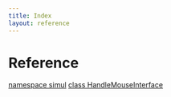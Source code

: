 ```yaml
---
title: Index
layout: reference
---
```

Reference
===
[namespace simul](simul)
[class HandleMouseInterface](HandleMouseInterface)
